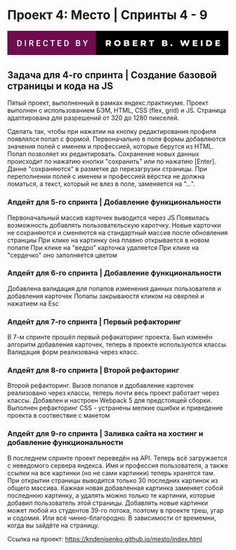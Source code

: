 # Проект 4: Место | Спринты 4 - 9
[![forthebadge](https://raw.githubusercontent.com/kndenisenko/mesto/f4c001876398a6c4dc2c7b5a3344b37928d1de96/src/images/badge-for-readme.svg)](https://forthebadge.com) <br />

## Задача для 4-го спринта | Создание базовой страницы и кода на JS
Пятый проект, выполненный в рамках яндекс.практикуме.
Проект выполнен с использованием БЭМ, HTML, CSS (flex, grid) и JS. Страница адаптирована для разрешений от 320 до 1280 пикселей.

Сделать так, чтобы при нажатии на кнопку редактирования профиля появлялся попап с формой. Первоначально в поля формы добавляются значения полей с именем и профессией, которые берутся из HTML. Попап позволяет их редактировать. Сохранение новых данных происходит по нажатию кнопки "сохранить" или по нажатию [Enter]. Данне "сохраняются" в разметке до перезагрузки страницы. При переполнении полей с именем и профессией вёрстка не должна ломаться, а текст, который не влез в поле, заменяется на "...".


### Апдейт для 5-го спринта | Добавление функциональности
Первоначальный массив карточек выводится через JS
Появилась возможность добавлять пользовательскую каротчку. Новые карточки не сохраняются и сменяются на стандартный массив после обновления странциы
При клике на картинку она плавно открывается в новом попапе
При клике на "ведро" карточка удаляется
При клике на "сердечко" оно заполняется цветом


### Апдейт для 6-го спринта | Добавление функциональности
Добавлена валидация для попапов изменения данных пользователя и добавления карточек
Попапы закрываюстя кликом на оверлей и нажатием на Esc


### Апдейт для 7-го спринта | Первый рефакторинг
В 7-м спринте прошёл первый рефакаторинг проекта. Был изменён алгоритм добавления карточек, теперь в проекте
используются классы. Валидация форм реализована через класс.


### Апдейт для 8-го спринта | Второй рефакторинг
Второй рефакторинг. Вызов попапов и ддобавление карточек реализовано через классы, теперь почти весь проект работает через классы. 
Добавлен и настроен Webpack 5 для предстоящей сборки. Выполнен рефакторинг CSS - устранены мелкие ошибки и приведение проекта в соотвествие с макетом

### Апдейт для 9-го спринта | Заливка сайта на хостинг и добавление функциональности
В последнем спринте проект переведён на API. Теперь всё загружается с неведомого сервера яндекса. Имя и профессия пользователя, а также ссылки на все картинки (но не сами картинки) теперь хранятся там. При открытии страницы выводится только 30 последних картинок из общего массива. Кажная новая добавленная картинка заменяет собой последнюю картинку, а удалять можно только те картинки, которые добавил пользователь этой страницы. Добавлять новые картинки может любой из студентов 39-го потока, поэтому в проекте треш, угар и содомия. Или всё чинно-благородно. В зависимости от времемни, когда вы зайдёте на страницу.  

Ссылка на проект: https://kndenisenko.github.io/mesto/index.html
